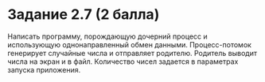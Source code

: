 # Задание 2.7 (2 балла)
Написать программу, порождающую дочерний процесс и
использующую однонаправленный обмен данными. Процесс-потомок
генерирует случайные числа и отправляет родителю. Родитель выводит числа
на экран и в файл. Количество чисел задается в параметрах запуска
приложения.
